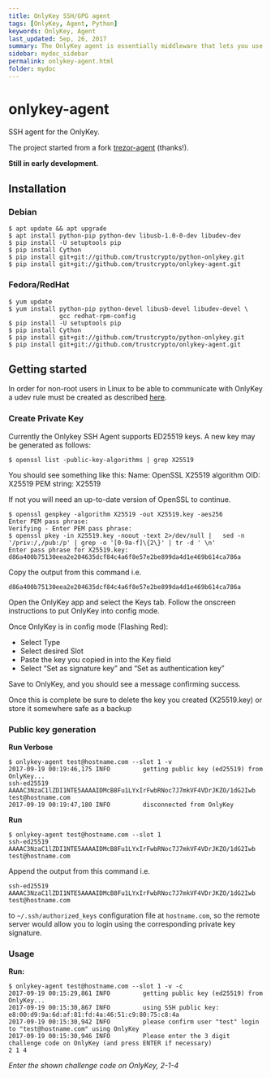 ```yaml
---
title: OnlyKey SSH/GPG agent
tags: [OnlyKey, Agent, Python]
keywords: OnlyKey, Agent
last_updated: Sep, 26, 2017
summary: The OnlyKey agent is essentially middleware that lets you use OnlyKey as a hardware SSH/GPG device (GPG not supported yet).
sidebar: mydoc_sidebar
permalink: onlykey-agent.html
folder: mydoc
---
```



# onlykey-agent

SSH agent for the OnlyKey.

The project started from a fork [trezor-agent](https://github.com/romanz/trezor-agent) (thanks!).

**Still in early development.**

## Installation

### Debian 
```
$ apt update && apt upgrade
$ apt install python-pip python-dev libusb-1.0-0-dev libudev-dev
$ pip install -U setuptools pip
$ pip install Cython
$ pip install git+git://github.com/trustcrypto/python-onlykey.git
$ pip install git+git://github.com/trustcrypto/onlykey-agent.git
```
### Fedora/RedHat
```
$ yum update
$ yum install python-pip python-devel libusb-devel libudev-devel \
              gcc redhat-rpm-config
$ pip install -U setuptools pip
$ pip install Cython
$ pip install git+git://github.com/trustcrypto/python-onlykey.git
$ pip install git+git://github.com/trustcrypto/onlykey-agent.git
```

## Getting started

In order for non-root users in Linux to be able to communicate with OnlyKey a udev rule must be created as described [here](https://www.pjrc.com/teensy/td_download.html).

### Create Private Key

Currently the Onlykey SSH Agent supports ED25519 keys. A new key may be generated as follows:

	$ openssl list -public-key-algorithms | grep X25519

You should see something like this: 
Name: OpenSSL X25519 algorithm
	OID: X25519
	PEM string: X25519

If not you will need an up-to-date version of OpenSSL to continue.

	$ openssl genpkey -algorithm X25519 -out X25519.key -aes256
	Enter PEM pass phrase:
	Verifying - Enter PEM pass phrase:
	$ openssl pkey -in X25519.key -noout -text 2>/dev/null |   sed -n '/priv:/,/pub:/p' | grep -o '[0-9a-f]\{2\}' | tr -d ' \n'
	Enter pass phrase for X25519.key:
	d86a400b75130eea2e204635dcf84c4a6f8e57e2be899da4d1e469b614ca786a

Copy the output from this command i.e.

`d86a400b75130eea2e204635dcf84c4a6f8e57e2be899da4d1e469b614ca786a`

Open the OnlyKey app and select the Keys tab.
Follow the onscreen instructions to put OnlyKey into config mode.

Once OnlyKey is in config mode (Flashing Red):
- Select Type 
- Select desired Slot
- Paste the key you copied in into the Key field
- Select “Set as signature key” and “Set as authentication key”

Save to OnlyKey, and you should see a message confirming success.

Once this is complete be sure to delete the key you created (X25519.key) or store it somewhere safe as a backup

### Public key generation

**Run Verbose**

	$ onlykey-agent test@hostname.com --slot 1 -v
	2017-09-19 00:19:46,175 INFO         getting public key (ed25519) from OnlyKey...                                   
	ssh-ed25519 AAAAC3NzaC1lZDI1NTE5AAAAIDMcB8Fu1LYxIrFwbRNoc7J7mkVF4VDrJKZO/1dG2Iwb test@hostname.com
	2017-09-19 00:19:47,180 INFO         disconnected from OnlyKey   
	
**Run**

	$ onlykey-agent test@hostname.com --slot 1
	ssh-ed25519 AAAAC3NzaC1lZDI1NTE5AAAAIDMcB8Fu1LYxIrFwbRNoc7J7mkVF4VDrJKZO/1dG2Iwb test@hostname.com
		
Append the output from this command i.e. 

`ssh-ed25519 AAAAC3NzaC1lZDI1NTE5AAAAIDMcB8Fu1LYxIrFwbRNoc7J7mkVF4VDrJKZO/1dG2Iwb test@hostname.com`

to `~/.ssh/authorized_keys` configuration file at `hostname.com`, so the remote server would allow you to login using the corresponding private key signature.

### Usage

**Run:**

	$ onlykey-agent test@hostname.com --slot 1 -v -c
	2017-09-19 00:15:29,861 INFO         getting public key (ed25519) from OnlyKey...                                   
	2017-09-19 00:15:30,867 INFO         using SSH public key: e8:00:d9:9a:6d:af:81:fd:4a:46:51:c9:80:75:c8:4a           
	2017-09-19 00:15:30,942 INFO         please confirm user "test" login to "test@hostname.com" using OnlyKey         
	2017-09-19 00:15:30,946 INFO         Please enter the 3 digit challenge code on OnlyKey (and press ENTER if necessary)                    
	2 1 4
	
*Enter the shown challenge code on OnlyKey, 2-1-4*
